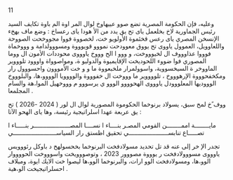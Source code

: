 11

وعليه، فإن الحكومة المصرية تضع صوو  عييهاوخ لوال المر اوة الم باوة تكايف السيد رئيس الجماورية لاخ بخلعمل ياى تح يق يدد من الأ هودا ياى رعساخ : وضع ماف بهخء الإنسخن المصري ياى رعس قخئموة الأولويو خت، لخصووة فووا مجووخحت الصووحة واللعاوويل، العموول ياووى تح يووق معوودحت نمووو قويوووة ومسووولدامة و وووخماة فوووا عذاوووف ال لخيوووخت، و ووو ا الح وووخ  ياوووى محوددات الأمون ال ووما المصوري فوا ضووء اللحوديخت الإقايميوة والدوليو ة، ومواصوواة واووود تلوووير الماووخر ة السيخسووية، واسوولمرار ملخبعووة ما و و خت الأمووون واحسووول رار ومكخفحوووة الإرهوووخ  ، تلووووير ما وووخت ال  خفوووة والوووويا الوووو،ها، والبلوووخ  الوووديها المعلووودل ياوووى الهحوووو الووو ي يرسووو  م وووخهيل الموا،هة والسام المجلمعا .

ووف ًخ لمخ سبق، يسولاد  برنوخما الحكوموة المصورية لوال ال لور ( 2024 -2026 ) تح يق عربعة عهدا  اسلراتيجية رئيسة، وها ياى الهحو الآتا :

مايــــــــة اممــــــــن القومي المصـر بنــــاء ا نســــا المصــــــــــــــــــــر بنـــــاء ا تصـــــاع تنابســــــــــــــــــــــي تحقيق اظستق رار السياســــــــــــــــــــــــي

تجدر الإ خر  إلى عنه قد تل تحديد مسولادفخت البرنوخما بخحسولهخ د باوكل رئووويس ياوووى مسووولادفخت ر يوووة مصووور 2023 ، وتوصووويخت واسوووخت الحووووار الوو،ها، ومسولادفخت الوو ارات، والبرنوخما الوو،ها ليصوا خت الايك ايوة، ومبلاف احسلراتيجيخت الو،هية .

<!-- image -->